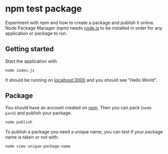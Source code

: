 # npm test package

Experiment with npm and how to create a package and publish it online. Node Package Manager (npm) needs [node.js](https://nodejs.org/en/) to be installed in order for any application or package to run.

## Getting started

Start the application with
```bash
node index.js
```

It should be running on [localhost:3000](http://localhost:3000/) and you should see "Hello World".

## Package

You should have an account created on [npm](https://www.npmjs.com/). Then you can pack (`node pack`) and publish your package.
```bash
node publish
```

To publish a package you need a unique name, you can test if your package name is taken or not with:
```bash
node view unique-package-name
```